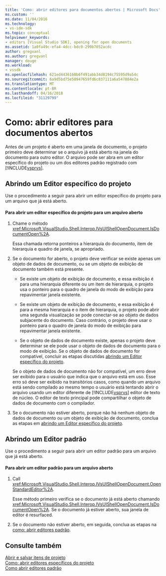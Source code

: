 ```yaml
---
title: 'Como: abrir editores para documentos abertos | Microsoft Docs'
ms.custom: ''
ms.date: 11/04/2016
ms.technology:
- vs-ide-sdk
ms.topic: conceptual
helpviewer_keywords:
- editors [Visual Studio SDK], opening for open documents
ms.assetid: 1a0fa49c-efa4-4dcc-bdc0-299b7052acdc
author: gregvanl
ms.author: gregvanl
manager: douge
ms.workload:
- vssdk
ms.openlocfilehash: 621ed4436160b6f491abb34d8194c75595d9a54c
ms.sourcegitcommit: 6a9d5bd75e50947659fd6c837111a6a547884e2a
ms.translationtype: MT
ms.contentlocale: pt-BR
ms.lasthandoff: 04/16/2018
ms.locfileid: "31129799"
---
```

# <a name="how-to-open-editors-for-open-documents"></a>Como: abrir editores para documentos abertos
Antes de um projeto é aberto em uma janela de documento, o projeto primeiro deve determinar se o arquivo já está aberto na janela do documento para outro editor. O arquivo pode ser abra em um editor específico do projeto ou um dos editores padrão registrado com [!INCLUDE[vsprvs](../code-quality/includes/vsprvs_md.md)].  
  
## <a name="opening-a-project-specific-editor"></a>Abrindo um Editor específico do projeto  
 Use o procedimento a seguir para abrir um editor específico do projeto para um arquivo que já está aberto.  
  
#### <a name="to-open-a-project-specific-editor-for-an-open-file"></a>Para abrir um editor específico do projeto para um arquivo aberto  
  
1.  Chame o método <xref:Microsoft.VisualStudio.Shell.Interop.IVsUIShellOpenDocument.IsDocumentOpen%2A>.  
  
     Essa chamada retorna ponteiros a hierarquia do documento, item de hierarquia e quadro de janela, se apropriado.  
  
2.  Se o documento for aberto, o projeto deve verificar se existe apenas um objeto de dados de documento, ou se um objeto de exibição de documento também está presente.  
  
    -   Se existe um objeto de exibição de documento, e essa exibição é para uma hierarquia diferente ou um item de hierarquia, o projeto usa o ponteiro para o quadro de janela do modo de exibição para repavimentar janela existente.  
  
    -   Se existe um objeto de exibição de documento, e essa exibição é para a mesma hierarquia e o item de hierarquia, o projeto pode abrir uma segunda visualização se pode conectar-se ao objeto de dados subjacente do documento. Caso contrário, o projeto deve usar o ponteiro para o quadro de janela do modo de exibição para repavimentar janela existente.  
  
    -   Se o objeto de dados de documento existe, apenas o projeto deve determinar se ele pode usar o objeto de dados de documento para o modo de exibição. Se o objeto de dados de documento for compatível, concluir as etapas discutidas [abrindo um Editor específico do projeto](../extensibility/how-to-open-project-specific-editors.md).  
  
     Se o objeto de dados de documento não for compatível, um erro deve ser exibido para o usuário que indica que o arquivo está em uso. Esse erro só deve ser exibido na transitórios casos, como quando um arquivo está sendo compilado ao mesmo tempo o usuário está tentando abrir o arquivo usando um editor diferente de [!INCLUDE[vsprvs](../code-quality/includes/vsprvs_md.md)] editor de texto de núcleo. O editor de texto principal pode compartilhar o objeto de dados de documento com o compilador.  
  
3.  Se o documento não estiver aberto, porque não há nenhum objeto de dados de documento ou um objeto de exibição de documento, conclua as etapas em [abrindo um Editor específico do projeto](../extensibility/how-to-open-project-specific-editors.md).  
  
## <a name="opening-a-standard-editor"></a>Abrindo um Editor padrão  
 Use o procedimento a seguir para abrir um editor padrão para um arquivo que já está aberto.  
  
#### <a name="to-open-a-standard-editor-for-an-open-file"></a>Para abrir um editor padrão para um arquivo aberto  
  
1.  Call <xref:Microsoft.VisualStudio.Shell.Interop.IVsUIShellOpenDocument.OpenStandardEditor%2A>.  
  
     Esse método primeiro verifica se o documento já está aberto chamando <xref:Microsoft.VisualStudio.Shell.Interop.IVsUIShellOpenDocument.IsDocumentOpen%2A>. Se o documento já estiver aberto, sua janela de editor é resurfaced.  
  
2.  Se o documento não estiver aberto, em seguida, conclua as etapas na [como: abrir editores padrão](../extensibility/how-to-open-standard-editors.md).  
  
## <a name="see-also"></a>Consulte também  
 [Abrir e salvar itens de projeto](../extensibility/internals/opening-and-saving-project-items.md)   
 [Como: abrir editores específicos do projeto](../extensibility/how-to-open-project-specific-editors.md)   
 [Como abrir editores padrão](../extensibility/how-to-open-standard-editors.md)